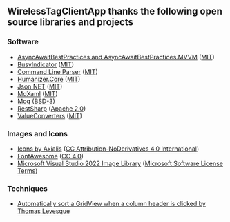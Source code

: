 ## **WirelessTagClientApp thanks the following open source libraries and projects**

### Software
* [AsyncAwaitBestPractices and AsyncAwaitBestPractices.MVVM](https://github.com/brminnick/AsyncAwaitBestPractices) ([MIT](https://github.com/brminnick/AsyncAwaitBestPractices/blob/main/LICENSE.md))
* [BusyIndicator](https://github.com/Peoky/BusyIndicator) ([MIT](https://github.com/Peoky/BusyIndicator/blob/master/LICENSE))
* [Command Line Parser](https://github.com/commandlineparser/commandline) ([MIT](https://github.com/commandlineparser/commandline/blob/master/License.md))
* [Humanizer.Core](https://github.com/Humanizr/Humanizer) ([MIT](https://github.com/Humanizr/Humanizer/blob/main/LICENSE))
* [Json.NET](https://www.newtonsoft.com/json) ([MIT](https://github.com/JamesNK/Newtonsoft.Json/blob/master/LICENSE.md))
* [MdXaml](https://github.com/whistyun/MdXaml) ([MIT](https://github.com/whistyun/MdXaml/blob/master/LICENSE.txt))
* [Moq](https://github.com/moq/moq4) ([BSD-3](https://github.com/moq/moq4/blob/main/License.txt))
* [RestSharp](https://restsharp.dev/) ([Apache 2.0](https://github.com/restsharp/RestSharp/blob/dev/LICENSE.txt))
* [ValueConverters](https://github.com/thomasgalliker/ValueConverters.NET) ([MIT](https://github.com/thomasgalliker/ValueConverters.NET/blob/develop/LICENSE.txt))

### Images and Icons
* [Icons by Axialis](https://www.axialis.com) ([CC Attribution-NoDerivatives 4.0 International](https://www.axialis.com/icons/license.html))
* [FontAwesome](https://github.com/FortAwesome/Font-Awesome) ([CC 4.0](https://fontawesome.com/license/free))
* [Microsoft Visual Studio 2022 Image Library](https://learn.microsoft.com/en-us/visualstudio/designers/the-visual-studio-image-library?view=vs-2022) ([Microsoft Software License Terms](https://www.microsoft.com/en-us/download/details.aspx?id=35825))

### Techniques
* [Automatically sort a GridView when a column header is clicked by Thomas Levesque](https://thomaslevesque.com/2009/08/04/wpf-automatically-sort-a-gridview-continued)


